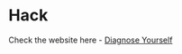 # Hack

Check the website here - <a href = "https://diagnose-yourself.herokuapp.com/"> Diagnose Yourself </a>
